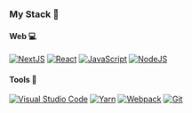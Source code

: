 ### My Stack 🔮

#### Web 💻

[![NextJS](https://img.shields.io/static/v1?label=&message=Next.js&color=000000&style=for-the-badge&logo=Next.js&logoColor=white)](https://nextjs.org/)
[![React](https://img.shields.io/static/v1?label=&message=ReactJS&color=61DAFB&style=for-the-badge&logo=react&logoColor=black)](https://reactjs.org/)
[![JavaScript](https://img.shields.io/static/v1?label=&message=JavaScript&color=F7DF1E&style=for-the-badge&logo=javascript&logoColor=black)](https://developer.mozilla.org/en-US/docs/Web/JavaScript)
[![NodeJS](https://img.shields.io/static/v1?label=&message=NodeJS&color=339933&style=for-the-badge&logo=Node.js&logoColor=white)](https://nodejs.org/en/)

#### Tools 🧰

[![Visual Studio Code](https://img.shields.io/static/v1?label=&message=VSCode&color=0066B8&style=for-the-badge&logo=visual-studio-code&logoColor=white)](https://code.visualstudio.com/)
[![Yarn](https://img.shields.io/static/v1?label=&message=Yarn&color=2C8EBB&style=for-the-badge&logo=yarn&logoColor=white)](https://yarnpkg.com/)
[![Webpack](https://img.shields.io/static/v1?label=&message=Webpack&color=2C8EBB&style=for-the-badge&logo=webpack&logoColor=white)](https://webpack.js.org/)
[![Git](https://img.shields.io/static/v1?label=&message=Git&color=F05032&style=for-the-badge&logo=git&logoColor=white)](https://git-scm.com/)
